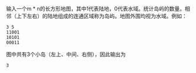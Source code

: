 输入一个m * n的长方形地图，其中1代表陆地，0代表水域。统计岛屿的数量。相邻（上下左右）的陆地组成的连通区域称为岛屿。地图外围均视为水域。例如：
```input
3 5
11001
10101
00011
```
图中共有3个小岛（左上、中间、右侧），因此输出为
```output
3
```

<!-- testcases
6 5
10111
01001
10101
01101
10001
11111

5
-->
